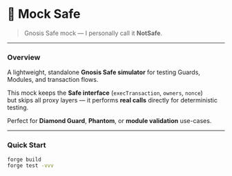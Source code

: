 # 🧪 Mock Safe

> Gnosis Safe mock — I personally call it **NotSafe**.

---

### Overview
A lightweight, standalone **Gnosis Safe simulator** for testing Guards, Modules, and transaction flows.

This mock keeps the **Safe interface** (`execTransaction`, `owners`, `nonce`)  
but skips all proxy layers — it performs **real calls** directly for deterministic testing.

Perfect for **Diamond Guard**, **Phantom**, or **module validation** use-cases.

---

### Quick Start
```bash
forge build
forge test -vvv
